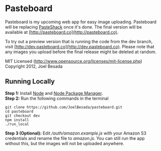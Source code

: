 # Pasteboard
Pasteboard is my upcoming web app for easy image uploading. Pasteboard will be replacing [PasteShack](http://www.pasteshack.net) once it's done.
The final version will be available at [http://pasteboard.co](http://pasteboard.co).

To try out a preview version that is running the code from the dev branch, visit [http://dev.pasteboard.co](http://dev.pasteboard.co). Please note that any images you upload before the final release might be deleted at random.

MIT Licensed (http://www.opensource.org/licenses/mit-license.php)   
Copyright 2012, Joel Besada

## Running Locally
__Step 1:__ Install [Node](http://nodejs.org/) and [Node Package Manager](https://npmjs.org/).   
__Step 2:__ Run the following commands in the terminal   
``` 
git clone https://github.com/JoelBesada/pasteboard.git   
cd pasteboard
git checkout dev
npm install
./run_local
```
__Step 3 (Optional):__ Edit _/auth/amazon.example.js_ with your Amazon S3 credentials and rename the file to _amazon.js_.
You can still run the app without this, but the images will not be uploaded anywhere.